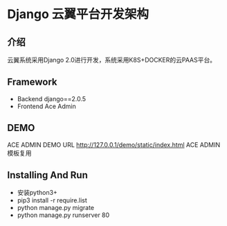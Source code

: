 # Django 云翼平台开发架构

##  介绍

云翼系统采用Django 2.0进行开发，系统采用K8S+DOCKER的云PAAS平台。

## Framework

 * Backend django==2.0.5
 * Frontend Ace Admin

## DEMO

ACE ADMIN DEMO URL http://127.0.0.1/demo/static/index.html
ACE ADMIN模板复用

## Installing And Run

* 安装python3+
* pip3 install -r require.list
* python manage.py migrate
* python manage.py runserver 80